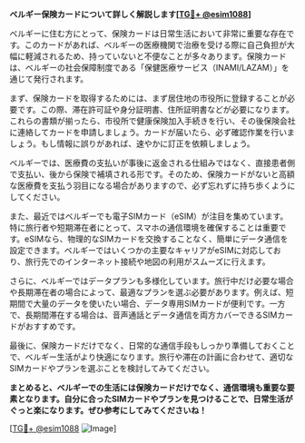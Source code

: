 **ベルギー保険カードについて詳しく解説します[[TG💪+ @esim1088](https://t.me/s/esim1088)]**

ベルギーに住む方にとって、保険カードは日常生活において非常に重要な存在です。このカードがあれば、ベルギーの医療機関で治療を受ける際に自己負担が大幅に軽減されるため、持っていないと不便なことが多々あります。保険カードは、ベルギーの社会保障制度である「保健医療サービス（INAMI/LAZAM）」を通じて発行されます。

まず、保険カードを取得するためには、まず居住地の市役所に登録することが必要です。この際、滞在許可証や身分証明書、住所証明書などが必要になります。これらの書類が揃ったら、市役所で健康保険加入手続きを行い、その後保険会社に連絡してカードを申請しましょう。カードが届いたら、必ず確認作業を行いましょう。もし情報に誤りがあれば、速やかに訂正を依頼しましょう。

ベルギーでは、医療費の支払いが事後に返金される仕組みではなく、直接患者側で支払い、後から保険で補填される形です。そのため、保険カードがないと高額な医療費を支払う羽目になる場合がありますので、必ず忘れずに持ち歩くようにしてください。

また、最近ではベルギーでも電子SIMカード（eSIM）が注目を集めています。特に旅行者や短期滞在者にとって、スマホの通信環境を確保することは重要です。eSIMなら、物理的なSIMカードを交換することなく、簡単にデータ通信を設定できます。ベルギーではいくつかの主要なキャリアがeSIMに対応しており、旅行先でのインターネット接続や地図の利用がスムーズに行えます。

さらに、ベルギーではデータプランも多様化しています。旅行中だけ必要な場合や長期滞在者の場合によって、最適なプランを選ぶ必要があります。例えば、短期間で大量のデータを使いたい場合、データ専用SIMカードが便利です。一方で、長期間滞在する場合は、音声通話とデータ通信を両方カバーできるSIMカードがおすすめです。

最後に、保険カードだけでなく、日常的な通信手段もしっかり準備しておくことで、ベルギー生活がより快適になります。旅行や滞在の計画に合わせて、適切なSIMカードやプランを選ぶことを検討してみてください。

**まとめると、ベルギーでの生活には保険カードだけでなく、通信環境も重要な要素となります。自分に合ったSIMカードやプランを見つけることで、日常生活がぐっと楽になります。ぜひ参考にしてみてくださいね！**

[[TG💪+ @esim1088](https://t.me/s/esim1088) ![Image](https://i.postimg.cc/Y0z9fWf4/image.png)]